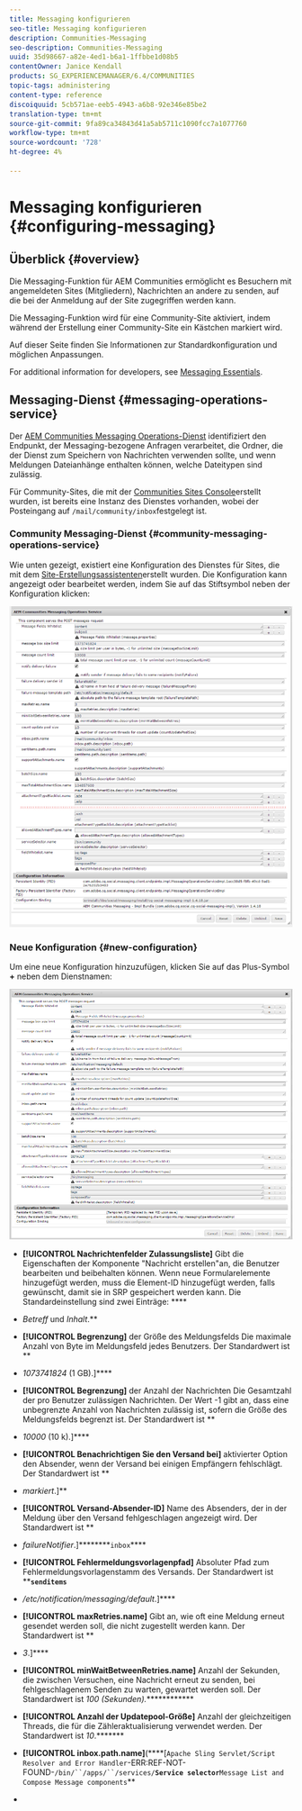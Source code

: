 ```yaml
---
title: Messaging konfigurieren
seo-title: Messaging konfigurieren
description: Communities-Messaging
seo-description: Communities-Messaging
uuid: 35d98667-a82e-4ed1-b6a1-1ffbbe1d08b5
contentOwner: Janice Kendall
products: SG_EXPERIENCEMANAGER/6.4/COMMUNITIES
topic-tags: administering
content-type: reference
discoiquuid: 5cb571ae-eeb5-4943-a6b8-92e346e85be2
translation-type: tm+mt
source-git-commit: 9fa89ca34843d41a5ab5711c1090fcc7a1077760
workflow-type: tm+mt
source-wordcount: '728'
ht-degree: 4%

---
```



# Messaging konfigurieren {#configuring-messaging}

## Überblick {#overview}

Die Messaging-Funktion für AEM Communities ermöglicht es Besuchern mit angemeldeten Sites (Mitgliedern), Nachrichten an andere zu senden, auf die bei der Anmeldung auf der Site zugegriffen werden kann.

Die Messaging-Funktion wird für eine Community-Site aktiviert, indem während der Erstellung [](sites-console.md)einer Community-Site ein Kästchen markiert wird.

Auf dieser Seite finden Sie Informationen zur Standardkonfiguration und möglichen Anpassungen.

For additional information for developers, see [Messaging Essentials](essentials-messaging.md).

## Messaging-Dienst {#messaging-operations-service}

Der [AEM Communities Messaging Operations-Dienst](http://localhost:4502/system/console/configMgr/com.adobe.cq.social.messaging.client.endpoints.impl.MessagingOperationsServiceImpl) identifiziert den Endpunkt, der Messaging-bezogene Anfragen verarbeitet, die Ordner, die der Dienst zum Speichern von Nachrichten verwenden sollte, und wenn Meldungen Dateianhänge enthalten können, welche Dateitypen sind zulässig.

Für Community-Sites, die mit der [Communities Sites Console](sites-console.md)erstellt wurden, ist bereits eine Instanz des Dienstes vorhanden, wobei der Posteingang auf `/mail/community/inbox`festgelegt ist.

### Community Messaging-Dienst {#community-messaging-operations-service}

Wie unten gezeigt, existiert eine Konfiguration des Dienstes für Sites, die mit dem [Site-Erstellungsassistenten](sites-console.md)erstellt wurden. Die Konfiguration kann angezeigt oder bearbeitet werden, indem Sie auf das Stiftsymbol neben der Konfiguration klicken:

![chlimage_1-63](assets/chlimage_1-63.png)

### Neue Konfiguration {#new-configuration}

Um eine neue Konfiguration hinzuzufügen, klicken Sie auf das Plus-Symbol **+** neben dem Dienstnamen:

![chlimage_1-64](assets/chlimage_1-64.png)

* **[!UICONTROL Nachrichtenfelder Zulassungsliste]** Gibt die Eigenschaften der Komponente &quot;Nachricht erstellen&quot;an, die Benutzer bearbeiten und beibehalten können. Wenn neue Formularelemente hinzugefügt werden, muss die Element-ID hinzugefügt werden, falls gewünscht, damit sie in SRP gespeichert werden kann. Die Standardeinstellung sind zwei Einträge: ****

* *Betreff* und *Inhalt*.**

* **[!UICONTROL Begrenzung]** der Größe des Meldungsfelds Die maximale Anzahl von Byte im Meldungsfeld jedes Benutzers. Der Standardwert ist **

* *1073741824* (1 GB).]****

* **[!UICONTROL Begrenzung]** der Anzahl der Nachrichten Die Gesamtzahl der pro Benutzer zulässigen Nachrichten. Der Wert -1 gibt an, dass eine unbegrenzte Anzahl von Nachrichten zulässig ist, sofern die Größe des Meldungsfelds begrenzt ist. Der Standardwert ist **

* *10000* (10 k).]****

* **[!UICONTROL Benachrichtigen Sie den Versand bei]** aktivierter Option den Absender, wenn der Versand bei einigen Empfängern fehlschlägt. Der Standardwert ist **

* *markiert*.]**

* **[!UICONTROL Versand-Absender-ID]** Name des Absenders, der in der Meldung über den Versand fehlgeschlagen angezeigt wird. Der Standardwert ist **

* *failureNotifier*.]********`inbox`****

* **[!UICONTROL Fehlermeldungsvorlagenpfad]** Absoluter Pfad zum Fehlermeldungsvorlagenstamm des Versands. Der Standardwert ist ******`senditems`****

* */etc/notification/messaging/default*.]****

* **[!UICONTROL maxRetries.name]** Gibt an, wie oft eine Meldung erneut gesendet werden soll, die nicht zugestellt werden kann. Der Standardwert ist **

* *3*.]****

* **[!UICONTROL minWaitBetweenRetries.name]** Anzahl der Sekunden, die zwischen Versuchen, eine Nachricht erneut zu senden, bei fehlgeschlagenem Senden zu warten, gewartet werden soll. Der Standardwert ist *100 *(Sekunden).**************

* **[!UICONTROL Anzahl der Updatepool-Größe]** Anzahl der gleichzeitigen Threads, die für die Zähleraktualisierung verwendet werden. Der Standardwert ist    *10*.*******

* **[!UICONTROL inbox.path.name]**(****[`Apache Sling Servlet/Script Resolver and Error Handler`-ERR:REF-NOT-FOUND-`/bin/``/apps/``/services/`**`Service selector`**`Message List and Compose Message components`[](configure-messaging.md)**

* 

>
>
>
>
>

## 






